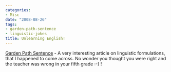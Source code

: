 ```yaml
---
categories:
- Misc
date: "2008-08-26"
tags:
- garden-path-sentence
- linguistic-jokes
title: Unlearning English!
---
```


[Garden Path Sentence](http://en.wikipedia.org/wiki/Garden_path_sentence) - A very interesting article on linguistic formulations, that I happened to come across. No wonder you thought you were right and the teacher was wrong in your fifth grade :-) !
